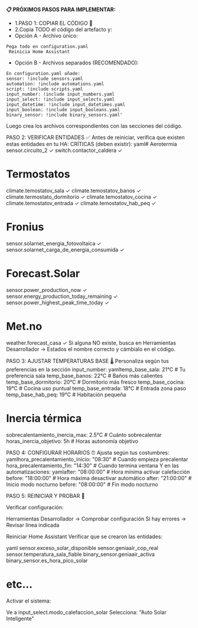 **📋 PRÓXIMOS PASOS PARA IMPLEMENTAR:**
- 1.PASO 1: COPIAR EL CÓDIGO 📝
- 2.Copia TODO el código del artefacto y:
- Opción A - Archivo único:
```bash#
Pega todo en configuration.yaml
 Reinicia Home Assistant
```

- Opción B - Archivos separados (RECOMENDADO):
```yaml: 
En configuration.yaml añade:
sensor: !include sensors.yaml
automation: !include automations.yaml
script: !include scripts.yaml
input_number: !include input_numbers.yaml
input_select: !include input_selects.yaml
input_datetime: !include input_datetimes.yaml
input_boolean: !include input_booleans.yaml
binary_sensor: !include binary_sensors.yaml'
```
Luego crea los archivos correspondientes con las secciones del código.

PASO 2: VERIFICAR ENTIDADES ✅
Antes de reiniciar, verifica que existen estas entidades en tu HA:
CRÍTICAS (deben existir):
yaml# Aerotermia
sensor.circuito_2  ✓
switch.contactor_caldera  ✓

# Termostatos
climate.temostatov_sala  ✓
climate.temostatov_banos  ✓
climate.termostato_dormitorio  ✓
climate.temostatov_cocina  ✓
climate.temostatov_entrada  ✓
climate.temostatov_hab_peq  ✓

# Fronius
sensor.solarnet_energia_fotovoltaica  ✓
sensor.solarnet_carga_de_energia_consumida  ✓

# Forecast.Solar
sensor.power_production_now  ✓
sensor.energy_production_today_remaining  ✓
sensor.power_highest_peak_time_today  ✓

# Met.no
weather.forecast_casa  ✓
Si alguna NO existe, busca en Herramientas Desarrollador → Estados el nombre correcto y cámbialo en el código.

PASO 3: AJUSTAR TEMPERATURAS BASE 🌡️
Personaliza según tus preferencias en la sección input_number:
yamltemp_base_sala: 21°C        # Tu preferencia sala
temp_base_banos: 22°C       # Baños más calientes
temp_base_dormitorio: 20°C  # Dormitorio más fresco
temp_base_cocina: 19°C      # Cocina uso puntual
temp_base_entrada: 18°C     # Entrada zona paso
temp_base_hab_peq: 19°C     # Habitación pequeña

# Inercia térmica
sobrecalentamiento_inercia_max: 2.5°C  # Cuánto sobrecalentar
horas_inercia_objetivo: 5h             # Horas autonomía objetivo

PASO 4: CONFIGURAR HORARIOS ⏰
Ajusta según tus costumbres:
yamlhora_precalentamiento_inicio: "08:30"  # Cuando empieza precalentar
hora_precalentamiento_fin: "14:30"     # Cuando termina ventana
Y en las automatizaciones:
yamlafter: "08:00:00"   # Hora mínima activar calefacción
before: "18:00:00"  # Hora máxima desactivar automático
after: "21:00:00"   # Inicio modo nocturno
before: "08:00:00"  # Fin modo nocturno

PASO 5: REINICIAR Y PROBAR 🚀

Verificar configuración:

Herramientas Desarrollador → Comprobar configuración
Si hay errores → Revisar línea indicada


Reiniciar Home Assistant
Verificar que se crearon las entidades:

yaml   sensor.exceso_solar_disponible
   sensor.geniaair_cop_real
   sensor.temperatura_sala_fiable
   binary_sensor.geniaair_activa
   binary_sensor.es_hora_pico_solar
   # etc...

Activar el sistema:

Ve a input_select.modo_calefaccion_solar
Selecciona: "Auto Solar Inteligente"








